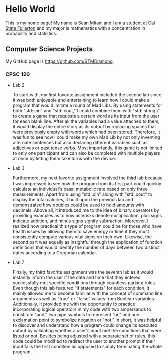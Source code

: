 # Hello World

This is my home page! My name is Sean Mitani and I am a student at
[Cal State Fullerton](http://www.fullerton.edu/) and my major is mathematics
with a concentration in probability and statistics.

## Computer Science Projects

My GitHub page is https://github.com/STMDiamond.

### CPSC 120

* Lab 2

    To start with, my first favorite assignment included the second lab since
    it was both enjoyable and entertaining to learn how I could make a program
    that would imitate a round of Mad Libs. By using statements for both
    "std::cin" and "std::cout," I could combine them with "std::strings" to
    create a game that requests a certain word as its input from the user for
    each blank line. After all the variables had a value attached to them, it
    would display the entire story as its output by replacing spaces that were
    previously empty with words which had been stored. Therefore, it was fun to
    see how I could make my own Mad Lib by not only inventing alternate
    sentences but also declaring different variables such as adjectives or past
    tense verbs. Most importantly, this game is not limited to only one
    participant and can also be completed with multiple players at once by
    letting them take turns with the device.

* Lab 3

    Furthermore, my next favorite assignment involved the third lab because I
    was impressed to see how the program from its first part could quickly
    calculate an individual's basal metabolic rate based on only three
    measurements. Apart from using "std::cin" along with "std::cout" to display
    the total calories, it built upon the previous lab and demonstrated how
    doubles could be used to hold amounts with decimals. Above all, it
    introduced me to the idea of binary operators by providing examples as to
    how asterisks denote multiplication, plus signs indicate addition, and
    minus signs signify subtraction. Moreover, I realized how practical this
    type of program could be for those who have health issues by allowing them
    to save energy or time if they must consistently compute various vital
    signs on their own. Likewise, the second part was equally as insightful
    through the application of function definitions that would identify the
    number of days between two distinct dates according to a Gregorian
    calendar.

* Lab 7

    Finally, my third favorite assignment was the seventh lab as it would
    instantly inform the user if the date and time that they entered
    successfully met specific conditions through countless parking rules. Even
    though this lab featured "if statements" for each condition, it mainly
    allowed me to become familiar with the concept of command line arguments as
    well as "true" or "false" values from Boolean variables. Additionally, it
    provided me with the opportunity to practice incorporating logical
    operators in my code with two ampersands to constitute "and," two pipe
    symbols to represent "or," and one exclamation point to symbolize negation
    or "not." In short, it was helpful to discover and understand how a program
    could change its executed output by validating whether a user's input met
    the conditions that were listed or not. Besides being adjusted with a
    separate set of rules, this code could be modified to redirect the user to
    another prompt if their input fails the first condition as opposed to
    simply terminating the whole program.